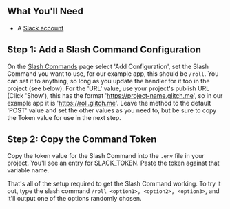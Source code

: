 ## What You'll Need
*   A [Slack account](https://slack.com/)

## Step 1: Add a Slash Command Configuration
On the [Slash Commands](https://slack.com/apps/A0F82E8CA-slash-commands) page select 'Add Configuration', set the Slash Command you want to use, for our example app, this should be `/roll`. You can set it to anything, so long as you update the handler for it too in the project (see below). For the 'URL' value, use your project's publish URL (Click 'Show'), this has the format 'https://project-name.glitch.me', so in our example app it is 'https://roll.glitch.me'. Leave the method to the default 'POST' value and set the other values as you need to, but be sure to copy the Token value for use in the next step.

## Step 2: Copy the Command Token
Copy the token value for the Slash Command into the `.env` file in your  project. You'll see an entry for SLACK_TOKEN. Paste the token against that variable name.

That's all of the setup required to get the Slash Command working. To try it out, type the slash command `/roll <option1>, <option2>, <option3>`, and it'll output one of the options randomly chosen. 
